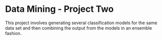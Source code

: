 # Data Mining - Project Two

This project involves generating several classification models for the same data set and then combining the output from the models in an ensemble fashion.
